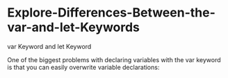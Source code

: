 # Explore-Differences-Between-the-var-and-let-Keywords

var Keyword and let Keyword

One of the biggest problems with declaring variables with the var keyword is that you can easily overwrite variable declarations:
